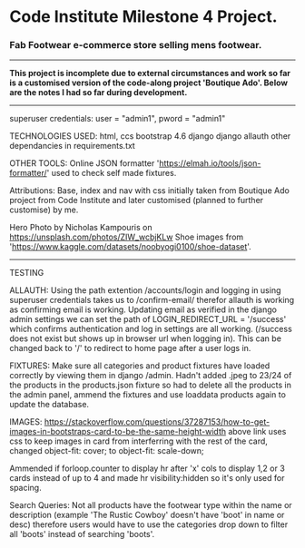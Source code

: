 <h1>Code Institute Milestone 4 Project.</h1>

<h3>Fab Footwear e-commerce store selling mens footwear.</h3>
<hr>

**This project is incomplete due to external circumstances and work so far is a customised version of the code-along project 'Boutique Ado'. Below are the notes I had so far during development.**

<hr>

superuser credentials: user = "admin1", pword = "admin1"

TECHNOLOGIES USED: 
html, ccs
bootstrap 4.6 
django
django allauth
other dependancies in requirements.txt

OTHER TOOLS:
Online JSON formatter 'https://elmah.io/tools/json-formatter/' used to check self made fixtures.

Attributions: 
Base, index and nav with css initially taken from Boutique Ado project from Code Institute and later customised (planned to further customise) by me.

Hero Photo by Nicholas Kampouris on https://unsplash.com/photos/ZIW_wcbjKLw
Shoe images from 'https://www.kaggle.com/datasets/noobyogi0100/shoe-dataset'.

_____________________________________________________________________________
TESTING

ALLAUTH: Using the path extention /accounts/login and logging in using superuser credentials takes us to /confirm-email/ therefor allauth is working
as confirming email is working. 
Updating email as verified in the django admin settings we can set the path of LOGIN_REDIRECT_URL = '/success' which confirms authentication and log in 
settings are all working. (/success does not exist but shows up in browser url when logging in). This can be changed back to '/' to redirect to 
home page after a user logs in.

FIXTURES: Make sure all categories and product fixtures have loaded correctly by viewing them in django /admin.
Hadn't added .jpeg to 23/24 of the products in the products.json fixture so had to delete all the products in the admin panel, ammend the fixtures and use loaddata products
again to update the database.

IMAGES: https://stackoverflow.com/questions/37287153/how-to-get-images-in-bootstraps-card-to-be-the-same-height-width
above link uses css to keep images in card from interferring with the rest of the card, changed object-fit: cover; to object-fit: scale-down;

Ammended if forloop.counter to display hr after 'x' cols to display 1,2 or 3 cards instead of up to 4 and made hr visibility:hidden so it's only used for spacing.

Search Queries: Not all products have the footwear type within the name or description (example 'The Rustic Cowboy' doesn't have 'boot' in name or desc)
therefore users would have to use the categories drop down to filter all 'boots' instead of searching 'boots'.

